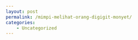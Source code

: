 ```yaml
---
layout: post
permalink: /mimpi-melihat-orang-digigit-monyet/
categories:
    - Uncategorized
---
```


